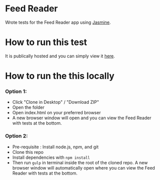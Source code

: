 # Feed Reader
Wrote tests for the Feed Reader app using [Jasmine](https://jasmine.github.io/).

# How to run this test
It is publically hosted and you can simply view it [here](https://gizemny.github.io/FEND/FeedReader/?).

# How to run the this locally
### Option 1:
- Click "Clone in Desktop" / "Download ZIP"
- Open the folder
- Open index.html on your preferred browser
- A new browser window will open and you can view the Feed Reader with tests at the bottom. 

### Option 2:
- Pre-requisite : Install node.js, npm, and git
- Clone this repo 
- Install dependencies with ```npm install```
- Then run ```gulp``` in terminal inside the root of the cloned repo. A new browser window will automatically open where you can view the Feed Reader with tests at the bottom. 
